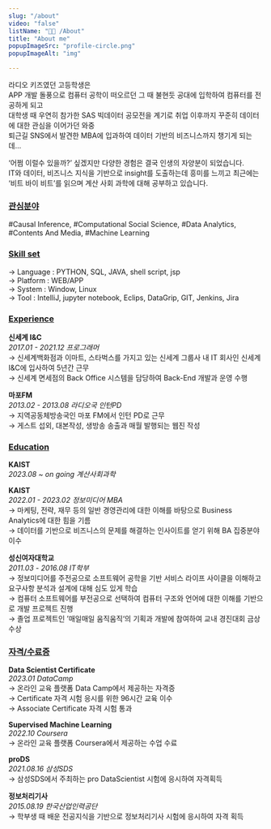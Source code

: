 ```yaml
---
slug: "/about"
video: "false"
listName: "👨‍💻 /About"
title: "About me"
popupImageSrc: "profile-circle.png"
popupImageAlt: "img"

---
```


라디오 키즈였던 고등학생은   
APP 개발 돌풍으로 컴퓨터 공학이 떠오르던 그 때 불현듯 공대에 입학하여 컴퓨터를 전공하게 되고    
대학생 때 우연히 참가한 SAS 빅데이터 공모전을 계기로
취업 이후까지 꾸준히 데이터에 대한 관심을 이어가던 와중  
퇴근길 SNS에서 발견한 MBA에 입과하여 데이터 기반의 비즈니스까지 챙기게 되는데…  

‘어쩜 이럴수 있을까?’ 싶겠지만 다양한 경험은 결국 인생의 자양분이 되었습니다.  
IT와 데이터, 비즈니스 지식을 기반으로 insight를 도출하는데 흥미를 느끼고 최근에는   
‘비트 바이 비트’를 읽으며 계산 사회 과학에 대해 공부하고 있습니다.
  
  
### [관심분야](https://boysbeanxious.github.io)
#Causal Inference, #Computational Social Science, #Data Analytics,  #Contents And Media, #Machine Learning


### [Skill set](https://boysbeanxious.github.io)
  → Language : PYTHON, SQL, JAVA, shell script, jsp   
  → Platform : WEB/APP  
  → System   : Window, Linux  
  → Tool     : IntelliJ, jupyter notebook, Eclips, DataGrip, GIT, Jenkins, Jira
  
  
### [Experience](https://boysbeanxious.github.io) 
**신세계 I&C**  
_2017.01 - 2021.12 프로그래머_    
→ 신세계백화점과 이마트, 스타벅스를 가지고 있는 신세계 그룹사 내 IT 회사인 신세계 I&C에 입사하여 5년간 근무  
→ 신세계 면세점의 Back Office 시스템을 담당하여 Back-End 개발과 운영 수행   
    
**마포FM**    
_2013.02 - 2013.08 라디오국 인턴PD_    
→ 지역공동체방송국인 마포 FM에서 인턴 PD로 근무  
→ 게스트 섭외, 대본작성, 생방송 송출과 매월 발행되는 웹진 작성   
  
  
### [Education](https://boysbeanxious.github.io)   
**KAIST**  
_2023.08 ~ on going 계산사회과학_    
  
**KAIST**  
_2022.01 - 2023.02 정보미디어 MBA_    
→ 마케팅, 전략, 재무 등의 일반 경영관리에 대한 이해를 바탕으로 Business Analytics에 대한 힘을 기름    
→ 데이터를 기반으로 비즈니스의 문제를 해결하는 인사이트를 얻기 위해 BA 집중분야 이수      
  
**성신여자대학교**  
_2011.03 - 2016.08 IT학부_      
→ 정보미디어를 주전공으로 소프트웨어 공학을 기반 서비스 라이프 사이클을 이해하고 요구사항 분석과 설계에 대해 심도 있게 학습      
→ 컴퓨터 소프트웨어를 부전공으로 선택하여 컴퓨터 구조와 언어에 대한 이해를 기반으로 개발 프로젝트 진행      
→ 졸업 프로젝트인 ’매일매일 움직움직‘의 기획과 개발에 참여하여 교내 경진대회 금상 수상       
  
  
### [자격/수료증](https://boysbeanxious.github.io)  
**Data Scientist Certificate**   
_2023.01 DataCamp_  
→ 온라인 교육 플랫폼 Data Camp에서 제공하는 자격증  
→ Certificate 자격 시험 응시를 위한 96시간 교육 이수   
→ Associate Certificate 자격 시험 통과  
  
**Supervised Machine Learning**   
_2022.10 Coursera_  
→ 온라인 교육 플랫폼 Coursera에서 제공하는 수업 수료   
  
**proDS**  
_2021.08.16 삼성SDS_  
→ 삼성SDS에서 주최하는 pro DataScientist 시험에 응시하여 자격획득  
  
**정보처리기사**  
_2015.08.19 한국산업인력공단_  
→ 학부생 때 배운 전공지식을 기반으로 정보처리기사 시험에 응시하여 자격 획득   
